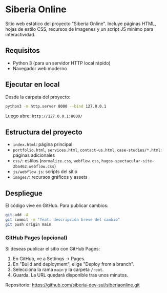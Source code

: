 # Siberia Online

Sitio web estático del proyecto "Siberia Online". Incluye páginas HTML, hojas de estilo CSS, recursos de imagenes y un script JS mínimo para interactividad.

## Requisitos

- Python 3 (para un servidor HTTP local rápido)
- Navegador web moderno

## Ejecutar en local

Desde la carpeta del proyecto:

```bash
python3 -m http.server 8000 --bind 127.0.0.1
```

Luego abre: `http://127.0.0.1:8000/`

## Estructura del proyecto

- `index.html`: página principal
- `portfolio.html`, `services.html`, `contact-us.html`, `case-studies/*.html`: páginas adicionales
- `css/`: estilos (`normalize.css`, `webflow.css`, `hugos-spectacular-site-2ba462.webflow.css`)
- `js/webflow.js`: scripts del sitio
- `images/`: recursos gráficos y assets

## Despliegue

El código vive en GitHub. Para publicar cambios:

```bash
git add -A
git commit -m "feat: descripción breve del cambio"
git push origin main
```

### GitHub Pages (opcional)

Si deseas publicar el sitio con GitHub Pages:

1. En GitHub, ve a Settings → Pages.
2. En "Build and deployment", elige "Deploy from a branch".
3. Selecciona la rama `main` y la carpeta `/root`.
4. Guarda. La URL quedará disponible tras unos minutos.

Repositorio: https://github.com/siberia-dev-sui/siberiaonline.git


